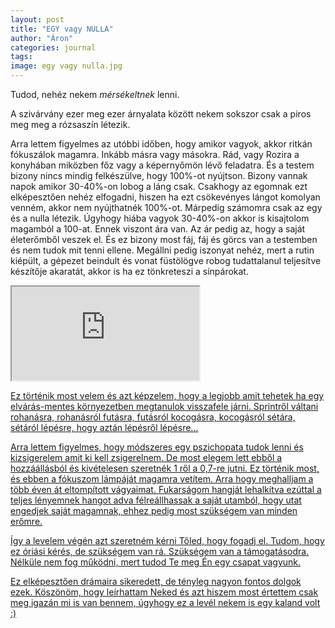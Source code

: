 ```yaml
---
layout: post
title: "EGY vagy NULLA"
author: "Áron"
categories: journal
tags:
image: egy vagy nulla.jpg
---
```


Tudod, nehéz nekem *mérsékeltnek* lenni. 

A szivárvány ezer meg ezer árnyalata között nekem sokszor csak a piros meg meg a rózsaszín létezik.
 
Arra lettem figyelmes az utóbbi időben, hogy amikor vagyok, akkor ritkán fókuszálok magamra. Inkább másra vagy másokra. Rád, vagy Rozira a konyhában miközben főz vagy a képernyőmön lévő feladatra. És a testem bizony nincs mindig felkészülve, hogy 100%-ot nyújtson. Bizony vannak napok amikor 30-40%-on lobog a láng csak. Csakhogy az egomnak ezt elképesztően nehéz elfogadni, hiszen ha ezt csökevényes lángot komolyan venném, akkor nem nyújthatnék 100%-ot. Márpedig számomra csak az egy és a nulla létezik. Úgyhogy hiába vagyok 30-40%-on akkor is kisajtolom magamból a 100-at. Ennek viszont ára van. Az ár pedig az, hogy a saját életerőmből veszek el. És ez bizony most fáj, fáj és görcs van a testemben és nem tudok mit tenni ellene. Megállni pedig iszonyat nehéz, mert a rutin kiépült, a gépezet beindult és vonat füstölögve robog tudattalanul teljesítve készítője akaratát, akkor is ha ez tönkreteszi a sínpárokat. 

<iframe src="https://giphy.com/embed/ghPfNK0PIAeY0" class="giphy-embed" allowFullScreen></iframe><p><a href="https://giphy.com/gifs/vintage-train-subway-ghPfNK0PIAeY0">

Ez történik most velem és azt képzelem, hogy a legjobb amit tehetek ha egy elvárás-mentes környezetben megtanulok visszafele járni. Sprintről váltani rohanásra, rohanásról futásra, futásról kocogásra, kocogásról sétára, sétáról lépésre, hogy aztán lépésről lépésre... 

Arra lettem figyelmes, hogy módszeres egy pszichopata tudok lenni és kizsigerelem amit ki kell zsigerelnem. De most elegem lett ebből a hozzáállásból és kivételesen szeretnék 1 ről a 0,7-re jutni. Ez történik most, és ebben a fókuszom lámpáját magamra vetítem. Arra hogy meghalljam a több éven át eltompított vágyaimat. Fukarságom hangját lehalkítva ezúttal a teljes lényemnek hangot adva félreállhassak a saját utamból, hogy utat engedjek saját magamnak, ehhez pedig most szükségem van minden erőmre. 

Így a levelem végén azt szeretném kérni Tőled, hogy fogadj el. Tudom, hogy ez óriási kérés, de szükségem van rá. Szükségem van a támogatásodra. Nélküle nem fog működni, mert tudod Te meg Én egy csapat vagyunk. 

Ez elképesztően drámaira sikeredett, de tényleg nagyon fontos dolgok ezek. Köszönöm, hogy leírhattam Neked és azt hiszem most értettem csak meg igazán mi is van bennem, úgyhogy ez a levél nekem is egy kaland volt :) 
